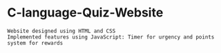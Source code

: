 # C-language-Quiz-Website
    Website designed using HTML and CSS
    Implemented features using JavaScript: Timer for urgency and points system for rewards
